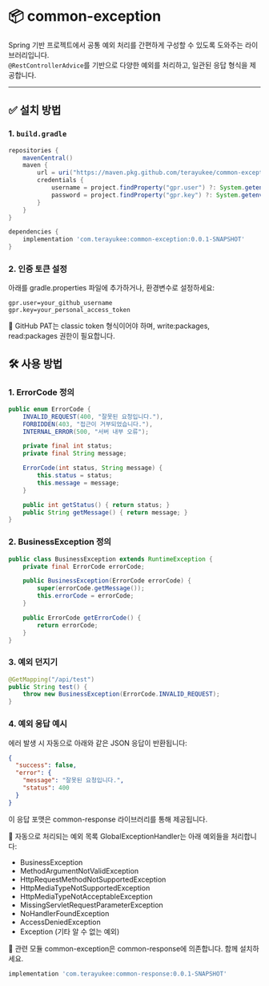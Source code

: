 # 📦 common-exception

Spring 기반 프로젝트에서 공통 예외 처리를 간편하게 구성할 수 있도록 도와주는 라이브러리입니다.  
`@RestControllerAdvice`를 기반으로 다양한 예외를 처리하고, 일관된 응답 형식을 제공합니다.

---


## ✅ 설치 방법

### 1. `build.gradle`

```groovy
repositories {
    mavenCentral()
    maven {
        url = uri("https://maven.pkg.github.com/terayukee/common-exception")
        credentials {
            username = project.findProperty("gpr.user") ?: System.getenv("USERNAME")
            password = project.findProperty("gpr.key") ?: System.getenv("GITHUB_TOKEN")
        }
    }
}

dependencies {
    implementation 'com.terayukee:common-exception:0.0.1-SNAPSHOT'
}
```

### 2. 인증 토큰 설정
아래를 gradle.properties 파일에 추가하거나, 환경변수로 설정하세요:

``` properties
gpr.user=your_github_username
gpr.key=your_personal_access_token
```
🔐 GitHub PAT는 classic token 형식이어야 하며, write:packages, read:packages 권한이 필요합니다.




## 🛠️ 사용 방법
### 1. ErrorCode 정의
```java
public enum ErrorCode {
    INVALID_REQUEST(400, "잘못된 요청입니다."),
    FORBIDDEN(403, "접근이 거부되었습니다."),
    INTERNAL_ERROR(500, "서버 내부 오류");

    private final int status;
    private final String message;

    ErrorCode(int status, String message) {
        this.status = status;
        this.message = message;
    }

    public int getStatus() { return status; }
    public String getMessage() { return message; }
}
```

### 2. BusinessException 정의
```java
public class BusinessException extends RuntimeException {
    private final ErrorCode errorCode;

    public BusinessException(ErrorCode errorCode) {
        super(errorCode.getMessage());
        this.errorCode = errorCode;
    }

    public ErrorCode getErrorCode() {
        return errorCode;
    }
}
```

### 3. 예외 던지기
```java
@GetMapping("/api/test")
public String test() {
    throw new BusinessException(ErrorCode.INVALID_REQUEST);
}
```

### 4. 예외 응답 예시
에러 발생 시 자동으로 아래와 같은 JSON 응답이 반환됩니다:

```json
{
  "success": false,
  "error": {
    "message": "잘못된 요청입니다.",
    "status": 400
  }
}
```
이 응답 포맷은 common-response 라이브러리를 통해 제공됩니다.


🧰 자동으로 처리되는 예외 목록
GlobalExceptionHandler는 아래 예외들을 처리합니다:
- BusinessException
- MethodArgumentNotValidException
- HttpRequestMethodNotSupportedException
- HttpMediaTypeNotSupportedException
- HttpMediaTypeNotAcceptableException
- MissingServletRequestParameterException
- NoHandlerFoundException
- AccessDeniedException
- Exception (기타 알 수 없는 예외)


🔗 관련 모듈
common-exception은 common-response에 의존합니다. 함께 설치하세요.

```groovy
implementation 'com.terayukee:common-response:0.0.1-SNAPSHOT'
```
